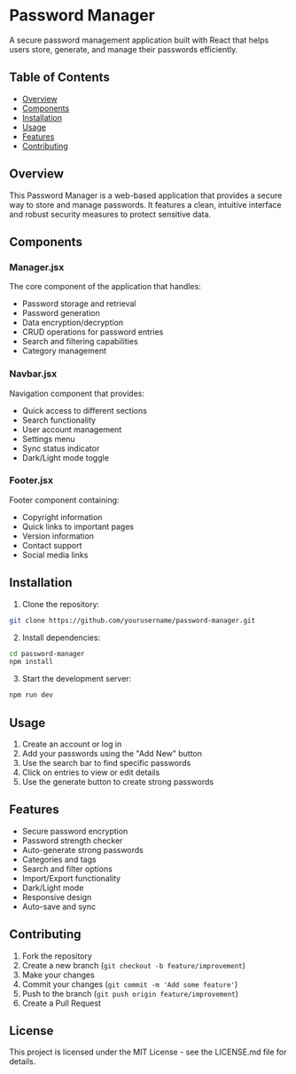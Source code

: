 # Password Manager

A secure password management application built with React that helps users store, generate, and manage their passwords efficiently.

## Table of Contents
- [Overview](#overview)
- [Components](#components)
- [Installation](#installation)
- [Usage](#usage)
- [Features](#features)
- [Contributing](#contributing)

## Overview

This Password Manager is a web-based application that provides a secure way to store and manage passwords. It features a clean, intuitive interface and robust security measures to protect sensitive data.

## Components

### Manager.jsx
The core component of the application that handles:
- Password storage and retrieval
- Password generation
- Data encryption/decryption
- CRUD operations for password entries
- Search and filtering capabilities
- Category management

### Navbar.jsx
Navigation component that provides:
- Quick access to different sections
- Search functionality
- User account management
- Settings menu
- Sync status indicator
- Dark/Light mode toggle

### Footer.jsx
Footer component containing:
- Copyright information
- Quick links to important pages
- Version information
- Contact support
- Social media links

## Installation

1. Clone the repository:
```bash
git clone https://github.com/yourusername/password-manager.git
```

2. Install dependencies:
```bash
cd password-manager
npm install
```

3. Start the development server:
```bash
npm run dev
```

## Usage

1. Create an account or log in
2. Add your passwords using the "Add New" button
3. Use the search bar to find specific passwords
4. Click on entries to view or edit details
5. Use the generate button to create strong passwords

## Features

- Secure password encryption
- Password strength checker
- Auto-generate strong passwords
- Categories and tags
- Search and filter options
- Import/Export functionality
- Dark/Light mode
- Responsive design
- Auto-save and sync

## Contributing

1. Fork the repository
2. Create a new branch (`git checkout -b feature/improvement`)
3. Make your changes
4. Commit your changes (`git commit -m 'Add some feature'`)
5. Push to the branch (`git push origin feature/improvement`)
6. Create a Pull Request

## License

This project is licensed under the MIT License - see the LICENSE.md file for details.
